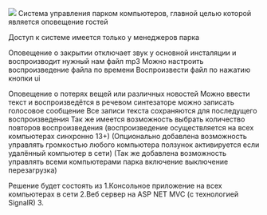 
![](https://github.com/InTeam7/ParkSoundManagementSystem/blob/Dev/park.gif)
Система управления парком компьютеров, главной целью которой является оповещение гостей 

Доступ к системе имеется только у менеджеров парка 

Оповещение о закрытии отключает звук у основной инсталяции и воспроизводит нужный нам файл mp3
Можно настроить воспроизведение файла по времени
Воспроизвести файл по нажатию кнопки ui

Оповещение о потерях вещей или различных новостей 
Можно ввести текст и воспроизведётся в речевом синтезаторе 
можно записать голосовое сообщение
Все записи текста сохраняются для последущего воспроизведения 
Так же имеется возможность выбрать количество повторов воспроизведения
(воспроизведение осуществляется на всех компьютерах синхронно 13+)
(Опционально добавлена возможность управлять громкостью любого компьютера ползунок активируется если 
удалённый компьютер в сети)
(Так же добавлена возможность управлять всеми компьютерами парка включение выключение перезагрузка)

Решение будет состоять из 
1.Консольное приложение на всех компьютерах в сети 
2.Веб сервер на ASP NET MVC (с технологией SignalR)
3.

